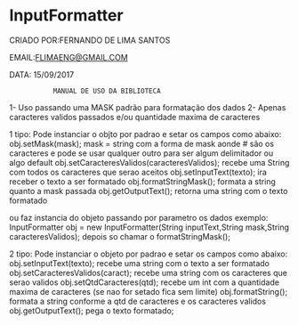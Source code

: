 # InputFormatter

 CRIADO POR:FERNANDO DE LIMA SANTOS
 
 EMAIL:FLIMAENG@GMAIL.COM
 
 DATA:  			15/09/2017



               MANUAL DE USO DA BIBLIOTECA
 
1- Uso passando uma MASK padrão para formatação dos dados
2- Apenas caracteres validos passados e/ou quantidade maxima de caracteres
 
1 tipo:
Pode instanciar o objto por padrao e setar os campos como abaixo:
obj.setMask(mask); mask = string com a forma de mask aonde # são os caracteres e pode se usar qualquer outro para ser algum delimitador ou algo default
obj.setCaracteresValidos(caracteresValidos); recebe uma String com todos os caracteres que serao aceitos
obj.setInputText(texto); ira receber o texto a ser formatado
obj.formatStringMask(); formata a string quanto a mask passada
obj.getOutputText(); retorna uma string com o texto formatado
 
ou faz instancia do objeto passando por parametro os dados exemplo:
InputFormatter obj = new InputFormatter(String inputText,String mask,String caracteresValidos);
depois so chamar o formatStringMask();
 

2 tipo:
Pode instanciar o objeto por padrao e setar os campos como abaixo:
obj.setInputText(texto); recebe uma string com o texto a ser formatado
obj.setCaracteresValidos(caract); recebe uma string com os caracteres que serao validos
obj.setQtdCaracteres(qtd); recebe um int com a quantidade maxima de caracteres (se nao for setado fica sem limite)
obj.formatString(); formata a string conforme a qtd de caracteres e os caracteres validos
obj.getOutputText(); pega o texto formatado;
 



